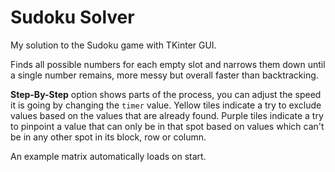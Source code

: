 # Sudoku Solver
My solution to the Sudoku game with TKinter GUI.

Finds all possible numbers for each empty slot and narrows them down until a single number remains, more messy but overall faster than backtracking.

**Step-By-Step** option shows parts of the process, you can adjust the speed it is going by changing the `timer` value.
Yellow tiles indicate a try to exclude values based on the values that are already found.
Purple tiles indicate a try to pinpoint a value that can only be in that spot based on values which can't be in any other spot in its block, row or column.

An example matrix automatically loads on start.
